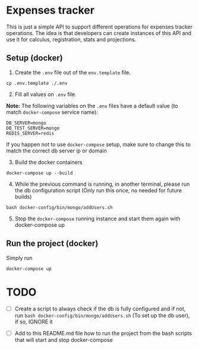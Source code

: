 ﻿Expenses tracker
==============

This is just a simple API to support different operations for expenses
tracker operations. The idea is that developers can create instances
of this API and use it for calculus, registration, stats and
projections.

Setup (docker)
-------

1. Create the `.env` file out of the `env.template` file.

`cp .env.template ./.env`

2. Fill all values on `.env` file.

**Note:** The following variables on the `.env` files have a
default value (to match `docker-compose` service 
name):

```
DB_SERVER=mongo
DB_TEST_SERVER=mongo
REDIS_SERVER=redis
```

If you happen not to use `docker-compose` setup,
make sure to change this to match the correct db server ip
or domain

3. Build the docker containers

`docker-compose up --build`

4. While the previous command is running, in another terminal,
please run the db configuration script (Only run this once, no
needed for future builds)

`bash docker-config/bin/mongo/addUsers.sh`

5. Stop the `docker-compose` running instance and start them again
with docker-compose up

Run the project (docker)
-------

Simply run

`docker-compose up`

# TODO

- [ ] Create a script to always check if the db is fully configured and if not, run  `bash docker-config/bin/mongo/addUsers.sh` (To set up the db user), if so, IGNORE it
- [ ] Add to this README.md file how to run the project from the bash scripts that will start and stop docker-compose

